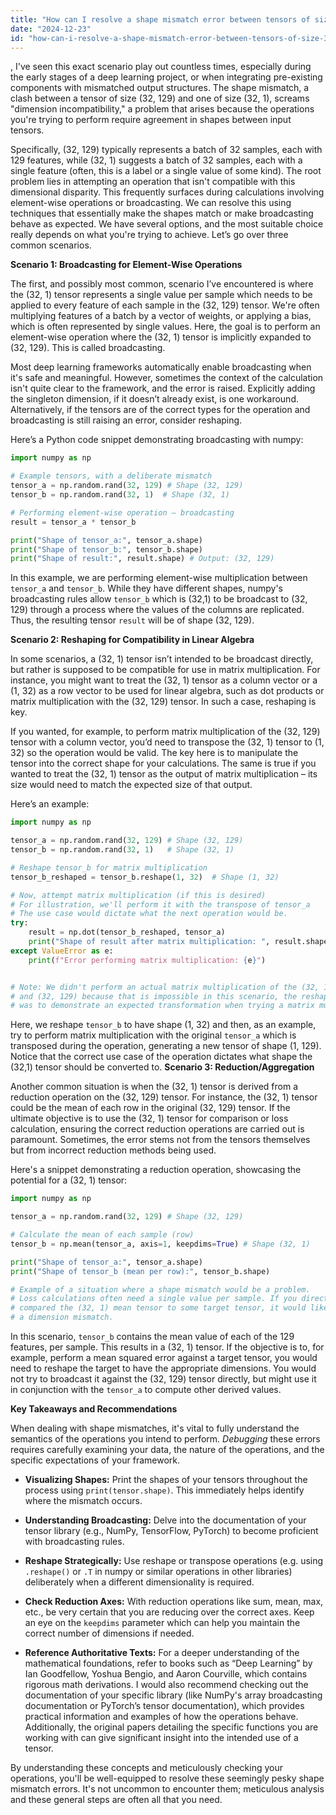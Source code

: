 ```yaml
---
title: "How can I resolve a shape mismatch error between tensors of size (32, 129) and (32, 1)?"
date: "2024-12-23"
id: "how-can-i-resolve-a-shape-mismatch-error-between-tensors-of-size-32-129-and-32-1"
---
```


,  I've seen this exact scenario play out countless times, especially during the early stages of a deep learning project, or when integrating pre-existing components with mismatched output structures. The shape mismatch, a clash between a tensor of size (32, 129) and one of size (32, 1), screams "dimension incompatibility," a problem that arises because the operations you're trying to perform require agreement in shapes between input tensors.

Specifically, (32, 129) typically represents a batch of 32 samples, each with 129 features, while (32, 1) suggests a batch of 32 samples, each with a single feature (often, this is a label or a single value of some kind). The root problem lies in attempting an operation that isn't compatible with this dimensional disparity. This frequently surfaces during calculations involving element-wise operations or broadcasting. We can resolve this using techniques that essentially make the shapes match or make broadcasting behave as expected. We have several options, and the most suitable choice really depends on what you're trying to achieve. Let’s go over three common scenarios.

**Scenario 1: Broadcasting for Element-Wise Operations**

The first, and possibly most common, scenario I’ve encountered is where the (32, 1) tensor represents a single value per sample which needs to be applied to every feature of each sample in the (32, 129) tensor. We're often multiplying features of a batch by a vector of weights, or applying a bias, which is often represented by single values. Here, the goal is to perform an element-wise operation where the (32, 1) tensor is implicitly expanded to (32, 129). This is called broadcasting.

Most deep learning frameworks automatically enable broadcasting when it's safe and meaningful. However, sometimes the context of the calculation isn't quite clear to the framework, and the error is raised. Explicitly adding the singleton dimension, if it doesn’t already exist, is one workaround. Alternatively, if the tensors are of the correct types for the operation and broadcasting is still raising an error, consider reshaping.

Here’s a Python code snippet demonstrating broadcasting with numpy:

```python
import numpy as np

# Example tensors, with a deliberate mismatch
tensor_a = np.random.rand(32, 129) # Shape (32, 129)
tensor_b = np.random.rand(32, 1)  # Shape (32, 1)

# Performing element-wise operation – broadcasting
result = tensor_a * tensor_b

print("Shape of tensor_a:", tensor_a.shape)
print("Shape of tensor_b:", tensor_b.shape)
print("Shape of result:", result.shape) # Output: (32, 129)
```
In this example, we are performing element-wise multiplication between `tensor_a` and `tensor_b`. While they have different shapes, numpy's broadcasting rules allow `tensor_b` which is (32,1) to be broadcast to (32, 129) through a process where the values of the columns are replicated. Thus, the resulting tensor `result` will be of shape (32, 129).

**Scenario 2: Reshaping for Compatibility in Linear Algebra**

In some scenarios, a (32, 1) tensor isn’t intended to be broadcast directly, but rather is supposed to be compatible for use in matrix multiplication. For instance, you might want to treat the (32, 1) tensor as a column vector or a (1, 32) as a row vector to be used for linear algebra, such as dot products or matrix multiplication with the (32, 129) tensor. In such a case, reshaping is key.

If you wanted, for example, to perform matrix multiplication of the (32, 129) tensor with a column vector, you’d need to transpose the (32, 1) tensor to (1, 32) so the operation would be valid. The key here is to manipulate the tensor into the correct shape for your calculations. The same is true if you wanted to treat the (32, 1) tensor as the output of matrix multiplication – its size would need to match the expected size of that output.

Here’s an example:
```python
import numpy as np

tensor_a = np.random.rand(32, 129) # Shape (32, 129)
tensor_b = np.random.rand(32, 1)   # Shape (32, 1)

# Reshape tensor_b for matrix multiplication
tensor_b_reshaped = tensor_b.reshape(1, 32)  # Shape (1, 32)

# Now, attempt matrix multiplication (if this is desired)
# For illustration, we'll perform it with the transpose of tensor_a
# The use case would dictate what the next operation would be.
try:
    result = np.dot(tensor_b_reshaped, tensor_a)
    print("Shape of result after matrix multiplication: ", result.shape)
except ValueError as e:
    print(f"Error performing matrix multiplication: {e}")


# Note: We didn't perform an actual matrix multiplication of the (32, 1) shape
# and (32, 129) because that is impossible in this scenario, the reshape
# was to demonstrate an expected transformation when trying a matrix multiply.
```
Here, we reshape `tensor_b` to have shape (1, 32) and then, as an example, try to perform matrix multiplication with the original `tensor_a` which is transposed during the operation, generating a new tensor of shape (1, 129). Notice that the correct use case of the operation dictates what shape the (32,1) tensor should be converted to.
**Scenario 3: Reduction/Aggregation**

Another common situation is when the (32, 1) tensor is derived from a reduction operation on the (32, 129) tensor. For instance, the (32, 1) tensor could be the mean of each row in the original (32, 129) tensor. If the ultimate objective is to use the (32, 1) tensor for comparison or loss calculation, ensuring the correct reduction operations are carried out is paramount. Sometimes, the error stems not from the tensors themselves but from incorrect reduction methods being used.

Here's a snippet demonstrating a reduction operation, showcasing the potential for a (32, 1) tensor:
```python
import numpy as np

tensor_a = np.random.rand(32, 129) # Shape (32, 129)

# Calculate the mean of each sample (row)
tensor_b = np.mean(tensor_a, axis=1, keepdims=True) # Shape (32, 1)

print("Shape of tensor_a:", tensor_a.shape)
print("Shape of tensor_b (mean per row):", tensor_b.shape)

# Example of a situation where a shape mismatch would be a problem.
# Loss calculations often need a single value per sample. If you directly
# compared the (32, 1) mean tensor to some target tensor, it would likely cause
# a dimension mismatch.
```
In this scenario, `tensor_b` contains the mean value of each of the 129 features, per sample. This results in a (32, 1) tensor. If the objective is to, for example, perform a mean squared error against a target tensor, you would need to reshape the target to have the appropriate dimensions. You would not try to broadcast it against the (32, 129) tensor directly, but might use it in conjunction with the `tensor_a` to compute other derived values.

**Key Takeaways and Recommendations**

When dealing with shape mismatches, it's vital to fully understand the semantics of the operations you intend to perform. *Debugging* these errors requires carefully examining your data, the nature of the operations, and the specific expectations of your framework.

*   **Visualizing Shapes:** Print the shapes of your tensors throughout the process using `print(tensor.shape)`. This immediately helps identify where the mismatch occurs.

*   **Understanding Broadcasting:** Delve into the documentation of your tensor library (e.g., NumPy, TensorFlow, PyTorch) to become proficient with broadcasting rules.

*   **Reshape Strategically:** Use reshape or transpose operations (e.g. using `.reshape()` or `.T` in numpy or similar operations in other libraries) deliberately when a different dimensionality is required.

*   **Check Reduction Axes:** With reduction operations like sum, mean, max, etc., be very certain that you are reducing over the correct axes. Keep an eye on the `keepdims` parameter which can help you maintain the correct number of dimensions if needed.

*   **Reference Authoritative Texts:** For a deeper understanding of the mathematical foundations, refer to books such as “Deep Learning” by Ian Goodfellow, Yoshua Bengio, and Aaron Courville, which contains rigorous math derivations. I would also recommend checking out the documentation of your specific library (like NumPy's array broadcasting documentation or PyTorch’s tensor documentation), which provides practical information and examples of how the operations behave. Additionally, the original papers detailing the specific functions you are working with can give significant insight into the intended use of a tensor.

By understanding these concepts and meticulously checking your operations, you'll be well-equipped to resolve these seemingly pesky shape mismatch errors. It's not uncommon to encounter them; meticulous analysis and these general steps are often all that you need.
